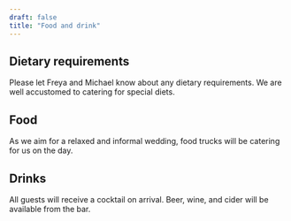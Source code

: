 ```yaml
---
draft: false
title: "Food and drink"
---
```


## Dietary requirements

Please let Freya and Michael know about any dietary requirements. We are well accustomed to catering for special diets.

## Food

As we aim for a relaxed and informal wedding, food trucks will be catering for us on the day.

## Drinks

All guests will receive a cocktail on arrival. Beer, wine, and cider will be available from the bar.